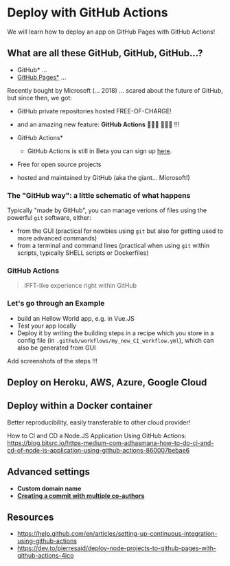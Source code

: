 # Deploy with GitHub Actions

We will learn how to deploy an app on GitHub Pages with GitHub Actions!

## What are all these GitHub, GitHub, GitHub...?

- GitHub* ... 
- [GitHub Pages*](https://help.github.com/en#github-pages-basics) ...

Recently bought by Microsoft (... 2018) ... scared about the future of GitHub, but since then, we got:

- GitHub private repositories hosted FREE-OF-CHARGE!
- and an amazing new feature: **GitHub Actions** :rocket::rocket::rocket: :confetti_ball::confetti_ball::confetti_ball: !!!

- GitHub Actions*
  - GitHub Actions is still in Beta you can sign up [here](https://github.com/features/actions/signup/).



- Free for open source projects
- hosted and maintained by GitHub (aka the giant... Microsoft!)

### The "GitHub way": a little schematic of what happens

Typically "made by GitHub", you can manage verions of files using the powerful `git` software, either:

- from the GUI (practical for newbies using `git` but also for getting used to more advanced commands)
- from a terminal and command lines (practical when using `git` within scripts, typically SHELL scripts or Dockerfiles)

### GitHub Actions

> IFFT-like experience right within GitHub


### Let's go through an Example

- build an Hellow World app, e.g. in Vue.JS
- Test your app locally
- Deploy it by writing the building steps in a recipe which you store in a config file (in `.github/workflows/my_new_CI_workflow.yml`), which can also be generated from GUI

Add screenshots of the steps !!!






## Deploy on Heroku, AWS, Azure, Google Cloud


## Deploy within a Docker container

Better reproducibility, easily transferable to other cloud provider!


How to CI and CD a Node.JS Application Using GitHub Actions: https://blog.bitsrc.io/https-medium-com-adhasmana-how-to-do-ci-and-cd-of-node-js-application-using-github-actions-860007bebae6




## Advanced settings

- **Custom domain name**
- [**Creating a commit with multiple co-authors**](https://help.github.com/en/articles/creating-a-commit-with-multiple-authors)




## Resources

- https://help.github.com/en/articles/setting-up-continuous-integration-using-github-actions
- https://dev.to/pierresaid/deploy-node-projects-to-github-pages-with-github-actions-4jco